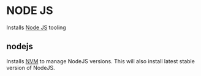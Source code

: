 
# NODE JS

Installs [Node JS](https://nodejs.org) tooling

## nodejs

Installs [NVM](https://github.com/creationix/nvm) to manage NodeJS versions. This will also install latest stable version of NodeJS.